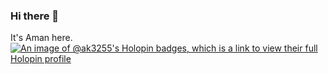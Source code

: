### Hi there 👋
It's Aman here.
[![An image of @ak3255's Holopin badges, which is a link to view their full Holopin profile](https://holopin.me/ak3255)](https://holopin.io/@ak3255)

<!--
**ak3255/ak3255** is a ✨ _special_ ✨ repository because its `README.md` (this file) appears on your GitHub profile.

Here are some ideas to get you started:

- 🔭 I’m currently working on ...
- 🌱 I’m currently learning ...
- 👯 I’m looking to collaborate on ...
- 🤔 I’m looking for help with ...
- 💬 Ask me about ...
- 📫 How to reach me: ...
- 😄 Pronouns: ...
- ⚡ Fun fact: ...
-->
